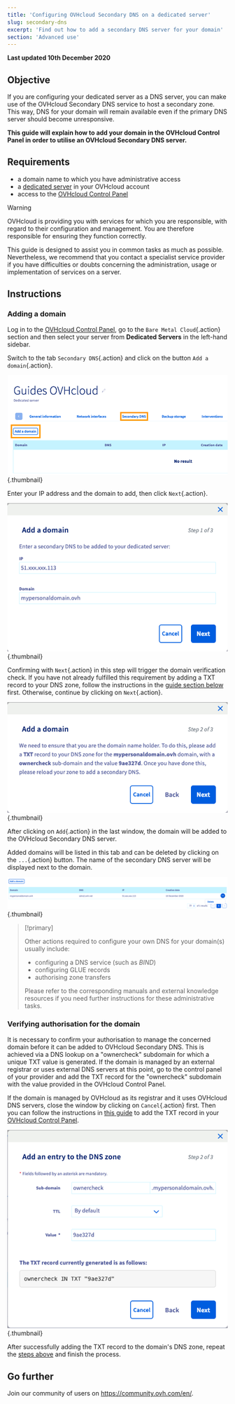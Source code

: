 ```yaml
---
title: 'Configuring OVHcloud Secondary DNS on a dedicated server'
slug: secondary-dns
excerpt: 'Find out how to add a secondary DNS server for your domain'
section: 'Advanced use'
---
```


**Last updated 10th December 2020**

## Objective

If you are configuring your dedicated server as a DNS server, you can make use of the OVHcloud Secondary DNS service to host a secondary zone. This way, DNS for your domain will remain available even if the primary DNS server should become unresponsive.

**This guide will explain how to add your domain in the OVHcloud Control Panel in order to utilise an OVHcloud Secondary DNS server.**

## Requirements

- a domain name to which you have administrative access
- a [dedicated server](https://www.ovhcloud.com/en-gb/bare-metal/) in your OVHcloud account
- access to the [OVHcloud Control Panel](https://www.ovh.com/auth/?action=gotomanager)

> [!warning]
>OVHcloud is providing you with services for which you are responsible, with regard to their configuration and management. You are therefore responsible for ensuring they function correctly.
>
>This guide is designed to assist you in common tasks as much as possible. Nevertheless, we recommend that you contact a specialist service provider if you have difficulties or doubts concerning the administration, usage or implementation of services on a server.
>

## Instructions

### Adding a domain <a name="addingdomain"></a>

Log in to the [OVHcloud Control Panel](https://www.ovh.com/auth/?action=gotomanager), go to the `Bare Metal Cloud`{.action} section and then select your server from **Dedicated Servers** in the left-hand sidebar.

Switch to the tab `Secondary DNS`{.action} and click on the button `Add a domain`{.action}.

![Secondary DNS](images/cp-01.png){.thumbnail}

Enter your IP address and the domain to add, then click `Next`{.action}.

![Secondary DNS](images/cp-02.png){.thumbnail}

Confirming with `Next`{.action} in this step will trigger the domain verification check. If you have not already fulfilled this requirement by adding a TXT record to your DNS zone, follow the instructions in the [guide section below](#verifyingdomain) first. Otherwise, continue by clicking on `Next`{.action}.

![Secondary DNS](images/cp-03.png){.thumbnail}

After clicking on `Add`{.action} in the last window, the domain will be added to the OVHcloud Secondary DNS server.

Added domains will be listed in this tab and can be deleted by clicking on the `...`{.action} button. The name of the secondary DNS server will be displayed next to the domain.

![Secondary DNS](images/cp-05.png){.thumbnail}


> [!primary]
>
> Other actions required to configure your own DNS for your domain(s) usually include:
>
> - configuring a DNS service (such as *BIND*)
> - configuring GLUE records
> - authorising zone transfers
>
> Please refer to the corresponding manuals and external knowledge resources if you need further instructions for these administrative tasks.


### Verifying authorisation for the domain <a name="verifyingdomain"></a>

It is necessary to confirm your authorisation to manage the concerned domain before it can be added to OVHcloud Secondary DNS. This is achieved via a DNS lookup on a "ownercheck" subdomain for which a unique TXT value is generated. If the domain is managed by an external registrar or uses external DNS servers at this point, go to the control panel of your provider and add the TXT record for the "ownercheck" subdomain with the value provided in the OVHcloud Control Panel.

If the domain is managed by OVHcloud as its registrar and it uses OVHcloud DNS servers, close the window by clicking on `Cancel`{.action} first. Then you can follow the instructions in [this guide](../../domains/web_hosting_how_to_edit_my_dns_zone/) to add the TXT record in your [OVHcloud Control Panel](https://www.ovh.com/auth/?action=gotomanager).

![Secondary DNS](images/cp-04.png){.thumbnail}

After successfully adding the TXT record to the domain's DNS zone, repeat the [steps above](#addingdomain) and finish the process.

## Go further

Join our community of users on <https://community.ovh.com/en/>.